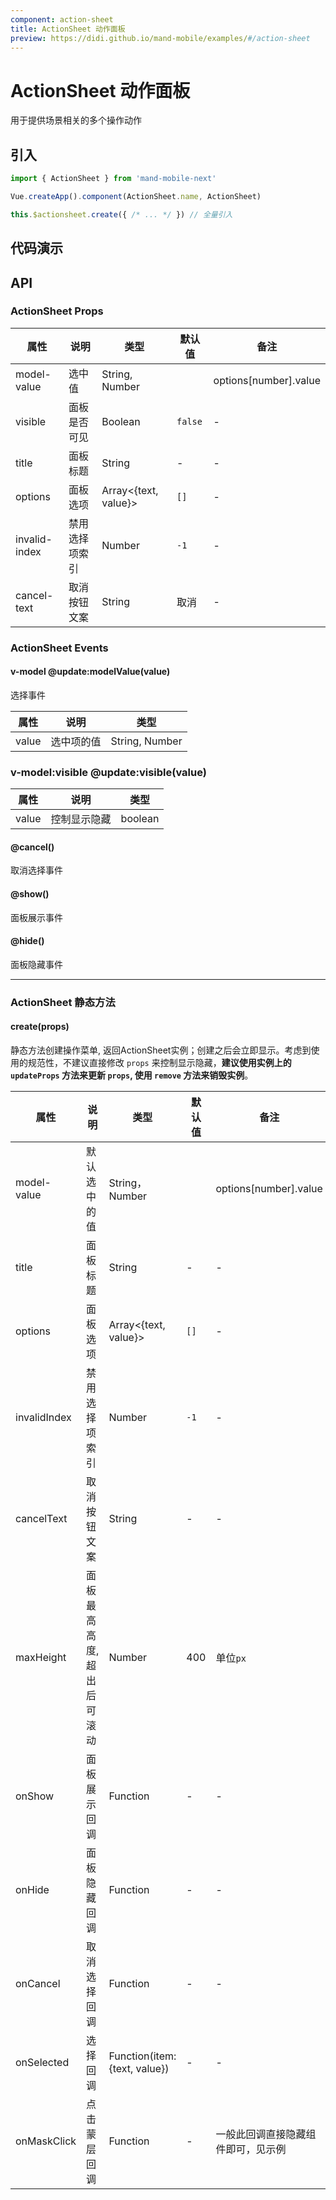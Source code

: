 ```yaml
---
component: action-sheet
title: ActionSheet 动作面板
preview: https://didi.github.io/mand-mobile/examples/#/action-sheet
---
```


# ActionSheet 动作面板

用于提供场景相关的多个操作动作

## 引入

```javascript
import { ActionSheet } from 'mand-mobile-next'

Vue.createApp().component(ActionSheet.name, ActionSheet)

this.$actionsheet.create({ /* ... */ }) // 全量引入
```

## 代码演示

<demo-wrapper
  src="src/packages/action-sheet/demo"
  :demos="demos"
/>

<script setup>
const demos = import.meta.globEager('../../../src/packages/action-sheet/demo/demo*.vue')
</script>

## API

### ActionSheet Props
|属性 | 说明 | 类型 | 默认值 | 备注 |
|----|-----|------|------|------|
| model-value | 选中值 | String, Number | | options[number].value |
| visible |面板是否可见|Boolean| `false`|-|
|title|面板标题|String|-|-|
|options|面板选项| Array<{text, value}>| `[]`|-|
|invalid-index|禁用选择项索引 |Number|`-1`|-|
|cancel-text|取消按钮文案 |String | 取消 |-|

### ActionSheet Events

#### <badge>v-model</badge> @update:modelValue(value)

选择事件

|属性 | 说明 | 类型 |
|----|-----|------|
|value| 选中项的值 | String, Number |

### <badge>v-model:visible</badge> @update:visible(value)

|属性 | 说明 | 类型 |
|----|-----|------|
|value| 控制显示隐藏 | boolean |

#### @cancel()

取消选择事件

#### @show()

面板展示事件

#### @hide()

面板隐藏事件

---

### ActionSheet 静态方法

#### create(props)

静态方法创建操作菜单, 返回ActionSheet实例；创建之后会立即显示。考虑到使用的规范性，不建议直接修改 `props` 来控制显示隐藏，**建议使用实例上的 `updateProps` 方法来更新 `props`, 使用 `remove` 方法来销毁实例**。

|属性 | 说明 | 类型 | 默认值 | 备注 |
|----|-----|------|------|------|
|model-value|默认选中的值| String，Number | | options[number].value |
|title|面板标题|String|-|-|
|options|面板选项| Array<{text, value}>| `[]`|-|
|invalidIndex|禁用选择项索引 |Number|`-1`|-|
|cancelText|取消按钮文案 |String |-|-|
|maxHeight|面板最高高度, 超出后可滚动|Number|400|单位`px`|
|onShow|面板展示回调|Function|-|-|
|onHide|面板隐藏回调|Function|-|-|
|onCancel|取消选择回调|Function|-|-|
|onSelected|选择回调|Function(item: {text, value})|-|-|
| onMaskClick | 点击蒙层回调 | Function|-| 一般此回调直接隐藏组件即可，见示例 |
